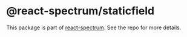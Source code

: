 # @react-spectrum/staticfield

This package is part of [react-spectrum](https://github.com/adobe/react-spectrum). See the repo for more details.
